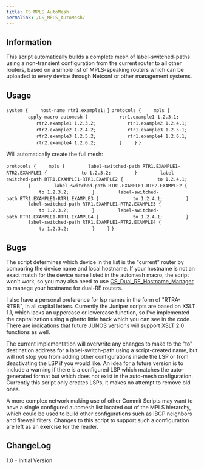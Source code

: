 ```yaml
---
title: CS MPLS AutoMesh
permalink: /CS_MPLS_AutoMesh/
---
```


Information
-----------

This script automatically builds a complete mesh of label-switched-paths using a non-transient configuration from the current router to all other routers, based on a simple list of MPLS-speaking routers which can be uploaded to every device through Netconf or other management systems.

Usage
-----

`system {`
`    host-name rtr1.example1;`
`}`
`protocols {`
`    mpls {`
`        apply-macro automesh {`
`           rtr1.example1 1.2.3.1;`
`           rtr2.example1 1.2.3.2;`
`           rtr1.example2 1.2.4.1;`
`           rtr2.example2 1.2.4.2;`
`           rtr1.example3 1.2.5.1;`
`           rtr2.example3 1.2.5.2;`
`           rtr1.example4 1.2.6.1;`
`           rtr2.example4 1.2.6.2;`
`        }`
`    }`
`}`

Will automatically create the full mesh:

`protocols {`
`    mpls {`
`        label-switched-path RTR1.EXAMPLE1-RTR2.EXAMPLE1 {`
`            to 1.2.3.2;`
`        }`
`        label-switched-path RTR1.EXAMPLE1-RTR1.EXAMPLE2 {`
`            to 1.2.4.1;`
`        }`
`        label-switched-path RTR1.EXAMPLE1-RTR2.EXAMPLE2 {`
`            to 1.2.3.2;`
`        }`
`        label-switched-path RTR1.EXAMPLE1-RTR1.EXAMPLE3 {`
`            to 1.2.4.1;`
`        }`
`        label-switched-path RTR1.EXAMPLE1-RTR2.EXAMPLE3 {`
`            to 1.2.3.2;`
`        }`
`        label-switched-path RTR1.EXAMPLE1-RTR1.EXAMPLE4 {`
`            to 1.2.4.1;`
`        }`
`        label-switched-path RTR1.EXAMPLE1-RTR2.EXAMPLE4 {`
`            to 1.2.3.2;`
`        }`
`    }`
`}`

Bugs
----

The script determines which device in the list is the "current" router by comparing the device name and local hostname. If your hostname is not an exact match for the device name listed in the automesh macro, the script won't work, so you may also need to use [CS_Dual_RE_Hostname_Manager](/CS_Dual_RE_Hostname_Manager "wikilink") to manage your hostname for dual-RE routers.

I also have a personal preference for lsp names in the form of "RTRA-RTRB", in all capital letters. Currently the Juniper scripts are based on XSLT 1.1, which lacks an uppercase or lowercase function, so I've implemented the capitalization using a ghetto little hack which you can see in the code. There are indications that future JUNOS versions will support XSLT 2.0 functions as well.

The current implementation will overwrite any changes to make to the "to" destination address for a label-switch-path using a script-created name, but will not stop you from adding other configurations inside the LSP or from deactivating the LSP if you would like. An idea for a future version is to include a warning if there is a configured LSP which matches the auto-generated format but which does not exist in the auto-mesh configuration. Currently this script only creates LSPs, it makes no attempt to remove old ones.

A more complex network making use of other Commit Scripts may want to have a single configured automesh list located out of the MPLS hierarchy, which could be used to build other configurations such as IBGP neighbors and firewall filters. Changes to this script to support such a configuration are left as an exercise for the reader.

ChangeLog
---------

1.0 - Initial Version